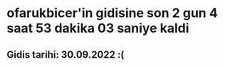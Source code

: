 # ofarukbicer'in gidisine son 2 gun 4 saat 53 dakika 03 saniye kaldi

## Gidis tarihi: 30.09.2022 :(